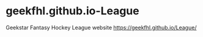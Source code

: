 # geekfhl.github.io-League
Geekstar Fantasy Hockey League website
https://geekfhl.github.io/League/
